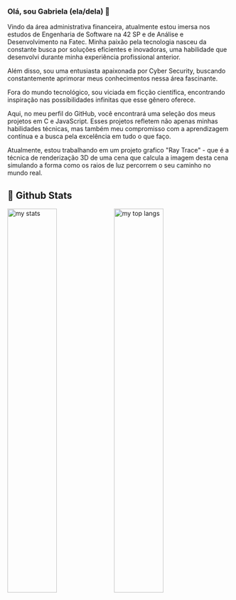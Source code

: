 <!--
**GabrielaCalazans/GabrielaCalazans** is a ✨ _special_ ✨ repository because its `README.md` (this file) appears on your GitHub profile.

Here are some ideas to get you started:

- 🔭 I’m currently working on ...
- 🌱 I’m currently learning ...
- 👯 I’m looking to collaborate on ...
- 🤔 I’m looking for help with ...
- 💬 Ask me about ...
- 📫 How to reach me: ...
- 😄 Pronouns: ...
- ⚡ Fun fact: ...
-->
### Olá, sou Gabriela (ela/dela) 👋

<div align="left">
<p>Vindo da área administrativa financeira, atualmente estou imersa nos estudos de Engenharia de Software na 42 SP e de Análise e Desenvolvimento na Fatec. Minha paixão pela tecnologia nasceu da constante busca por soluções eficientes e inovadoras, uma habilidade que desenvolvi durante minha experiência profissional anterior. </p>
<p>Além disso, sou uma entusiasta apaixonada por Cyber Security, buscando constantemente aprimorar meus conhecimentos nessa área fascinante.</p> 
<p>Fora do mundo tecnológico, sou viciada em ficção científica, encontrando inspiração nas possibilidades infinitas que esse gênero oferece.</p>
<p>Aqui, no meu perfil do GitHub, você encontrará uma seleção dos meus projetos em C e JavaScript. Esses projetos refletem não apenas minhas habilidades técnicas, mas também meu compromisso com a aprendizagem contínua e a busca pela excelência em tudo o que faço.</p>
</div>
Atualmente, estou trabalhando em um projeto grafico "Ray Trace" - que é a técnica de renderização 3D de uma cena que calcula a imagem desta cena simulando a forma como os raios de luz percorrem o seu caminho no mundo real.

## 🧮 Github Stats
<img alt="my stats" align="left" width="47%" src="https://github-readme-stats.vercel.app/api?username=gabrielacalazans&show_icons=true&theme=tokyonight"/>
<img alt="my top langs" align="left" width="47%"  src="https://github-readme-stats.vercel.app/api/top-langs/?username=gabrielacalazans&layout=compact"/>

<!--
![GitHub stats](https://github-readme-stats.vercel.app/api?username=gabrielacalazans&show_icons=true&theme=tokyonight)
![Top Langs](https://github-readme-stats.vercel.app/api/top-langs/?username=gabrielacalazans&layout=compact)
<div align="center">-->
